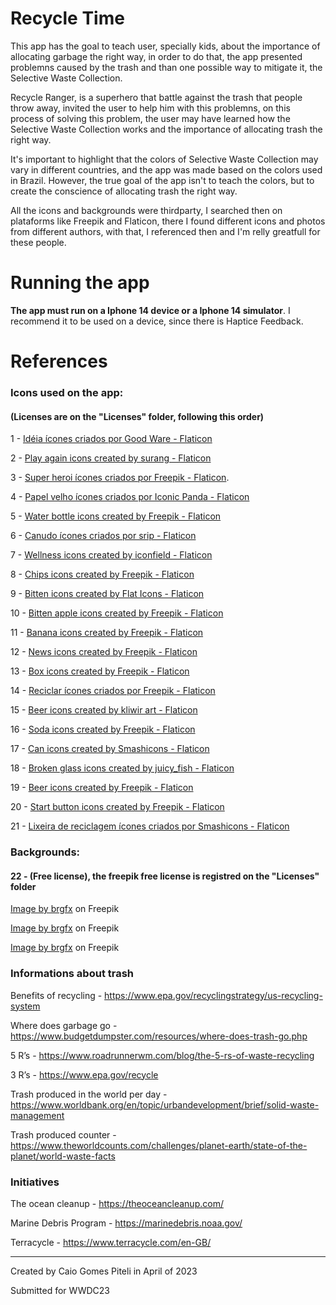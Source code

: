 # Recycle Time

This app has the goal to teach user, specially kids, about the importance of allocating garbage the right way, in order to do that, the app presented problemns caused by the trash and than one possible way to mitigate it, the Selective Waste Collection.

Recycle Ranger, is a superhero that battle against the trash that people throw away, invited the user to help him with this problemns, on this process of solving this problem, the user may have learned how the Selective Waste Collection works and the importance of allocating trash the right way.

It's important to highlight that the colors of Selective Waste Collection may vary in different countries, and the app was made based on the colors used in Brazil. However, the true goal of the app isn't to teach the colors, but to create the conscience of allocating trash the right way.

All the icons and backgrounds were thirdparty, I searched then on plataforms like Freepik and Flaticon, there I found different icons and photos from different authors, with that, I referenced then and I'm relly greatfull for these people.

# Running the app
**The app must run on a Iphone 14 device or a Iphone 14 simulator**. I recommend it to be used on a device, since there is Haptice Feedback.
    
# References
### Icons used on the app:
#### (Licenses are on the "Licenses" folder, following this order)

1 - <a href="https://www.flaticon.com/br/icones-gratis/ideia" title="idéia ícones">Idéia ícones criados por Good Ware - Flaticon</a>

2 - <a href="https://www.flaticon.com/free-icons/play-again" title="play again icons">Play again icons created by surang - Flaticon</a>

3 - <a href="https://www.flaticon.com/br/icones-gratis/super-heroi" title="super heroi ícones">Super heroi ícones criados por Freepik - Flaticon</a>.

4 - <a href="https://www.flaticon.com/br/icones-gratis/papel-velho" title="papel velho ícones">Papel velho ícones criados por Iconic Panda - Flaticon</a>

5 - <a href="https://www.flaticon.com/free-icons/water-bottle" title="water bottle icons">Water bottle icons created by Freepik - Flaticon</a>

6 - <a href="https://www.flaticon.com/br/icones-gratis/canudo" title="canudo ícones">Canudo ícones criados por srip - Flaticon</a>

7 - <a href="https://www.flaticon.com/free-icons/wellness" title="wellness icons">Wellness icons created by iconfield - Flaticon</a>

8 - <a href="https://www.flaticon.com/free-icons/chips" title="chips icons">Chips icons created by Freepik - Flaticon</a>

9 - <a href="https://www.flaticon.com/free-icons/bitten" title="bitten icons">Bitten icons created by Flat Icons - Flaticon</a>

10 - <a href="https://www.flaticon.com/free-icons/bitten-apple" title="bitten apple icons">Bitten apple icons created by Freepik - Flaticon</a>

11 - <a href="https://www.flaticon.com/free-icons/banana" title="banana icons">Banana icons created by Freepik - Flaticon</a>

12 - <a href="https://www.flaticon.com/free-icons/news" title="news icons">News icons created by Freepik - Flaticon</a>

13 - <a href="https://www.flaticon.com/free-icons/box" title="box icons">Box icons created by Freepik - Flaticon</a>

14 - <a href="https://www.flaticon.com/br/icones-gratis/reciclar" title="reciclar ícones">Reciclar ícones criados por Freepik - Flaticon</a>

15 - <a href="https://www.flaticon.com/free-icon/beer-can_3518077?term=beer&page=1&position=23&origin=tag&related_id=3518077" title="beer icons">Beer icons created by kliwir art - Flaticon</a>

16 - <a href="https://www.flaticon.com/free-icon/can_735842?term=soda&page=1&position=3&origin=tag&related_id=735842" title="soda icons">Soda icons created by Freepik - Flaticon</a>

17 - <a href="https://www.flaticon.com/free-icon/can_3005162?term=can&page=1&position=41&origin=tag&related_id=3005162" title="can icons">Can icons created by Smashicons - Flaticon</a>

18 - <a href="https://www.flaticon.com/free-icon/broken-glass_7952040?term=broken+glass&page=1&position=53&origin=tag&related_id=7952040" title="broken glass icons">Broken glass icons created by juicy_fish - Flaticon</a>

19 - <a href="https://www.flaticon.com/free-icon/beer_3713125?term=beer&related_id=3713125" title="beer icons">Beer icons created by Freepik - Flaticon</a>

20 - <a href="https://www.flaticon.com/free-icon/start-button_5261298?term=start+button&page=1&position=31&origin=tag&related_id=5261298" title="start button icons">Start button icons created by Freepik - Flaticon</a>

21 - <a href="https://www.flaticon.com/br/icone-gratis/lixeira_2367676?term=lixeira+de+reciclagem&page=1&position=60&origin=tag&related_id=2367676" title="lixeira de reciclagem ícones">Lixeira de reciclagem ícones criados por Smashicons - Flaticon</a>

### Backgrounds:
#### 22 - (Free license), the freepik free license is registred on the "Licenses" folder

<a href="https://www.freepik.com/free-vector/water-pollution-with-plastic-bags-river_5874554.htm#query=trash%20background&position=13&from_view=search&track=ais">Image by brgfx</a> on Freepik

<a href="https://www.freepik.com/free-vector/water-pollution-with-plastic-bags-river_5768045.htm#query=trash%20background&position=20&from_view=search&track=ais">Image by brgfx</a> on Freepik

<a href="https://www.freepik.com/free-vector/rubbish-park-scene_5366359.htm#query=trash%20background%20for%20games&position=5&from_view=search&track=ais">Image by brgfx</a> on Freepik

### Informations about trash

Benefits of recycling - https://www.epa.gov/recyclingstrategy/us-recycling-system

Where does garbage go - https://www.budgetdumpster.com/resources/where-does-trash-go.php

5 R’s - https://www.roadrunnerwm.com/blog/the-5-rs-of-waste-recycling

3 R’s - https://www.epa.gov/recycle

Trash produced in the world per day - https://www.worldbank.org/en/topic/urbandevelopment/brief/solid-waste-management

Trash produced counter - https://www.theworldcounts.com/challenges/planet-earth/state-of-the-planet/world-waste-facts

### Initiatives

The ocean cleanup - https://theoceancleanup.com/

Marine Debris Program - https://marinedebris.noaa.gov/

Terracycle - https://www.terracycle.com/en-GB/

___

Created by Caio Gomes Piteli in April of 2023

Submitted for WWDC23
